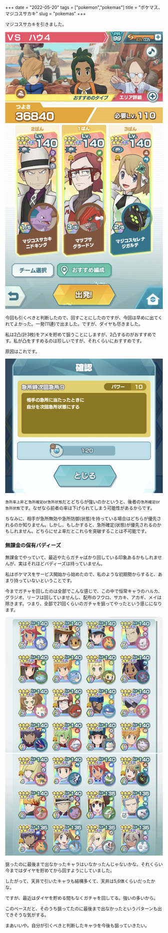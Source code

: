 +++
date = "2022-05-20"
tags = ["pokemon","pokemas"]
title = "ポケマス、マジコスサカキ"
slug = "pokemas"
+++

マジコスサカキを引きました。

![](https://raw.githubusercontent.com/syui/img/master/other/pokemonmasters_20220520_0000.jpg)

今回も引くべきと判断したので、回すことにしたのですが、今回は早めに出てくれてよかった。一発(11連)で出ました。ですが、ダイヤも尽きました。

私は2凸(計3枚)をアメを貯めて狙うことにしますが、2凸するのがおすすめです。私が凸をすすめるのは珍しいですが、それくらいにおすすめです。

原因はこれです。

![](https://raw.githubusercontent.com/syui/img/master/other/pokemonmasters_20220520_0003.jpg)

`急所率上昇`と`急所確定`or`急所状態`だとどちらが強いのかというと、後者の`急所確定`or`急所状態`です。なぜなら前者の率は下げられてしまう可能性があるからです。

ちなみに、相手が急所無効や急所防御(状態)を持っている場合はどちらが優先されるのか知りません。しかし、もしかすると、急所確定(状態)が優先されるのかもしれません。どちらにせよ率だとこれらを突破することは不可能です。

### 無課金の保有バディーズ

無課金でやっていて、最近やたらガチャばかり回している印象あるかもしれませんが、実はそれほどバディーズは持っていません。

私はポケマスをサービス開始から始めたので、私のような初期勢からすると、あまり持っていないということです。

今までガチャを回したのは全部でこんな感じで、この中で恒常キャラのハルカ、グラジオ、リーフは回していませんし、配布のフウロ、サカキ、アカギ、メイは除きます。つまり、全部で21回くらいのガチャを狙ってやったという感じになります。

![](https://raw.githubusercontent.com/syui/img/master/other/pokemonmasters_20220520_0001.jpg)
![](https://raw.githubusercontent.com/syui/img/master/other/pokemonmasters_20220520_0002.jpg)

狙ったのに最後まで出なかったキャラはいなかったんじゃないかな。それくらい今まではダイヤを貯めてから回すようにしていました。

したがって、天井で引いたキャラも結構多くて、天井は5,6体くらいだったかな。

ですが、最近はダイヤを貯める間もなくガチャを回してる。強いの多いから。

このペースだと、そのうち狙ってたのに最後まで出なかったというパターンも出てきそうな気がする。

まあいいや。自分が引くべきと判断したキャラを今後も狙っていきたい。
